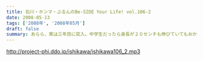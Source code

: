 ```yaml
---
title: 石川・ホンマ・ぶるんのBe-SIDE Your Life! vol.106-2
date: 2008-05-13
tags: ['2008年', '2008年05月']
draft: false
summary: あらら、実は三年目に突入。中学生だったら身長が２０センチも伸びていてもおかしくないが・・・我々に果たして「成長」という二文字はあったのであろうか。・・・いやないだろう・・・あった！？NAMAE
---
```


http://project-phi.ddo.jp/ishikawa/ishikawa106_2.mp3
